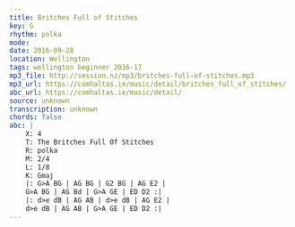 ```yaml
---
title: Britches Full of Stitches
key: G
rhythm: polka
mode: 
date: 2016-09-28
location: Wellington
tags: wellington beginner 2016-17
mp3_file: http://session.nz/mp3/britches-full-of-stitches.mp3
mp3_url: https://comhaltas.ie/music/detail/britches_full_of_stitches/
abc_url: https://comhaltas.ie/music/detail/
source: unknown
transcription: unknown
chords: false
abc: |
    X: 4
    T: The Britches Full Of Stitches
    R: polka
    M: 2/4
    L: 1/8
    K: Gmaj
    |: G>A BG | AG BG | G2 BG | AG E2 |
    G>A BG | AG Bd | G>A GE | ED D2 :|
    |: d>e dB | AG AB | d>e dB | AG E2 |
    d>e dB | AG AB | G>A GE | ED D2 :|
---
```


